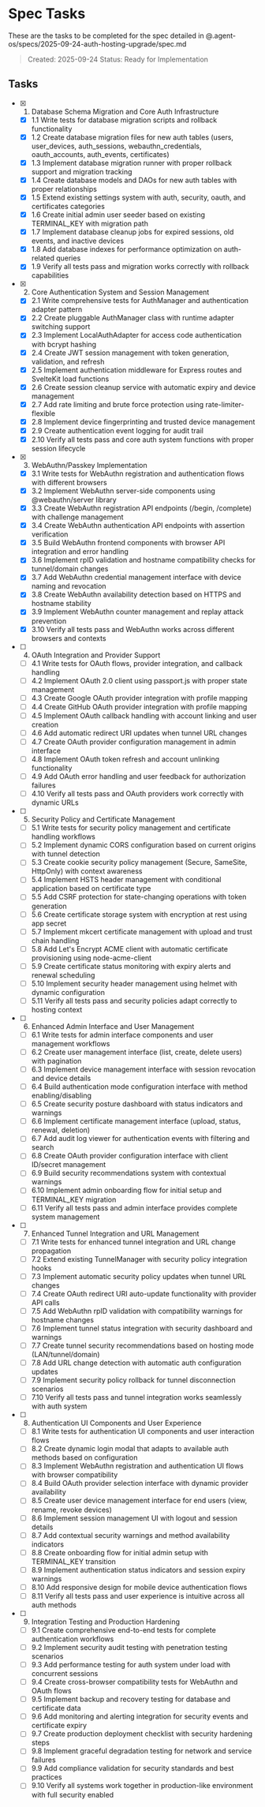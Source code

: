 # Spec Tasks

These are the tasks to be completed for the spec detailed in @.agent-os/specs/2025-09-24-auth-hosting-upgrade/spec.md

> Created: 2025-09-24
> Status: Ready for Implementation

## Tasks

- [x] 1. Database Schema Migration and Core Auth Infrastructure
  - [x] 1.1 Write tests for database migration scripts and rollback functionality
  - [x] 1.2 Create database migration files for new auth tables (users, user_devices, auth_sessions, webauthn_credentials, oauth_accounts, auth_events, certificates)
  - [x] 1.3 Implement database migration runner with proper rollback support and migration tracking
  - [x] 1.4 Create database models and DAOs for new auth tables with proper relationships
  - [x] 1.5 Extend existing settings system with auth, security, oauth, and certificates categories
  - [x] 1.6 Create initial admin user seeder based on existing TERMINAL_KEY with migration path
  - [x] 1.7 Implement database cleanup jobs for expired sessions, old events, and inactive devices
  - [x] 1.8 Add database indexes for performance optimization on auth-related queries
  - [x] 1.9 Verify all tests pass and migration works correctly with rollback capabilities

- [x] 2. Core Authentication System and Session Management
  - [x] 2.1 Write comprehensive tests for AuthManager and authentication adapter pattern
  - [x] 2.2 Create pluggable AuthManager class with runtime adapter switching support
  - [x] 2.3 Implement LocalAuthAdapter for access code authentication with bcrypt hashing
  - [x] 2.4 Create JWT session management with token generation, validation, and refresh
  - [x] 2.5 Implement authentication middleware for Express routes and SvelteKit load functions
  - [x] 2.6 Create session cleanup service with automatic expiry and device management
  - [x] 2.7 Add rate limiting and brute force protection using rate-limiter-flexible
  - [x] 2.8 Implement device fingerprinting and trusted device management
  - [x] 2.9 Create authentication event logging for audit trail
  - [x] 2.10 Verify all tests pass and core auth system functions with proper session lifecycle

- [x] 3. WebAuthn/Passkey Implementation
  - [x] 3.1 Write tests for WebAuthn registration and authentication flows with different browsers
  - [x] 3.2 Implement WebAuthn server-side components using @webauthn/server library
  - [x] 3.3 Create WebAuthn registration API endpoints (/begin, /complete) with challenge management
  - [x] 3.4 Create WebAuthn authentication API endpoints with assertion verification
  - [x] 3.5 Build WebAuthn frontend components with browser API integration and error handling
  - [x] 3.6 Implement rpID validation and hostname compatibility checks for tunnel/domain changes
  - [x] 3.7 Add WebAuthn credential management interface with device naming and revocation
  - [x] 3.8 Create WebAuthn availability detection based on HTTPS and hostname stability
  - [x] 3.9 Implement WebAuthn counter management and replay attack prevention
  - [x] 3.10 Verify all tests pass and WebAuthn works across different browsers and contexts

- [ ] 4. OAuth Integration and Provider Support
  - [ ] 4.1 Write tests for OAuth flows, provider integration, and callback handling
  - [ ] 4.2 Implement OAuth 2.0 client using passport.js with proper state management
  - [ ] 4.3 Create Google OAuth provider integration with profile mapping
  - [ ] 4.4 Create GitHub OAuth provider integration with profile mapping
  - [ ] 4.5 Implement OAuth callback handling with account linking and user creation
  - [ ] 4.6 Add automatic redirect URI updates when tunnel URL changes
  - [ ] 4.7 Create OAuth provider configuration management in admin interface
  - [ ] 4.8 Implement OAuth token refresh and account unlinking functionality
  - [ ] 4.9 Add OAuth error handling and user feedback for authorization failures
  - [ ] 4.10 Verify all tests pass and OAuth providers work correctly with dynamic URLs

- [ ] 5. Security Policy and Certificate Management
  - [ ] 5.1 Write tests for security policy management and certificate handling workflows
  - [ ] 5.2 Implement dynamic CORS configuration based on current origins with tunnel detection
  - [ ] 5.3 Create cookie security policy management (Secure, SameSite, HttpOnly) with context awareness
  - [ ] 5.4 Implement HSTS header management with conditional application based on certificate type
  - [ ] 5.5 Add CSRF protection for state-changing operations with token generation
  - [ ] 5.6 Create certificate storage system with encryption at rest using app secret
  - [ ] 5.7 Implement mkcert certificate management with upload and trust chain handling
  - [ ] 5.8 Add Let's Encrypt ACME client with automatic certificate provisioning using node-acme-client
  - [ ] 5.9 Create certificate status monitoring with expiry alerts and renewal scheduling
  - [ ] 5.10 Implement security header management using helmet with dynamic configuration
  - [ ] 5.11 Verify all tests pass and security policies adapt correctly to hosting context

- [ ] 6. Enhanced Admin Interface and User Management
  - [ ] 6.1 Write tests for admin interface components and user management workflows
  - [ ] 6.2 Create user management interface (list, create, delete users) with pagination
  - [ ] 6.3 Implement device management interface with session revocation and device details
  - [ ] 6.4 Build authentication mode configuration interface with method enabling/disabling
  - [ ] 6.5 Create security posture dashboard with status indicators and warnings
  - [ ] 6.6 Implement certificate management interface (upload, status, renewal, deletion)
  - [ ] 6.7 Add audit log viewer for authentication events with filtering and search
  - [ ] 6.8 Create OAuth provider configuration interface with client ID/secret management
  - [ ] 6.9 Build security recommendations system with contextual warnings
  - [ ] 6.10 Implement admin onboarding flow for initial setup and TERMINAL_KEY migration
  - [ ] 6.11 Verify all tests pass and admin interface provides complete system management

- [ ] 7. Enhanced Tunnel Integration and URL Management
  - [ ] 7.1 Write tests for enhanced tunnel integration and URL change propagation
  - [ ] 7.2 Extend existing TunnelManager with security policy integration hooks
  - [ ] 7.3 Implement automatic security policy updates when tunnel URL changes
  - [ ] 7.4 Create OAuth redirect URI auto-update functionality with provider API calls
  - [ ] 7.5 Add WebAuthn rpID validation with compatibility warnings for hostname changes
  - [ ] 7.6 Implement tunnel status integration with security dashboard and warnings
  - [ ] 7.7 Create tunnel security recommendations based on hosting mode (LAN/tunnel/domain)
  - [ ] 7.8 Add URL change detection with automatic auth configuration updates
  - [ ] 7.9 Implement security policy rollback for tunnel disconnection scenarios
  - [ ] 7.10 Verify all tests pass and tunnel integration works seamlessly with auth system

- [ ] 8. Authentication UI Components and User Experience
  - [ ] 8.1 Write tests for authentication UI components and user interaction flows
  - [ ] 8.2 Create dynamic login modal that adapts to available auth methods based on configuration
  - [ ] 8.3 Implement WebAuthn registration and authentication UI flows with browser compatibility
  - [ ] 8.4 Build OAuth provider selection interface with dynamic provider availability
  - [ ] 8.5 Create user device management interface for end users (view, rename, revoke devices)
  - [ ] 8.6 Implement session management UI with logout and session details
  - [ ] 8.7 Add contextual security warnings and method availability indicators
  - [ ] 8.8 Create onboarding flow for initial admin setup with TERMINAL_KEY transition
  - [ ] 8.9 Implement authentication status indicators and session expiry warnings
  - [ ] 8.10 Add responsive design for mobile device authentication flows
  - [ ] 8.11 Verify all tests pass and user experience is intuitive across all auth methods

- [ ] 9. Integration Testing and Production Hardening
  - [ ] 9.1 Create comprehensive end-to-end tests for complete authentication workflows
  - [ ] 9.2 Implement security audit testing with penetration testing scenarios
  - [ ] 9.3 Add performance testing for auth system under load with concurrent sessions
  - [ ] 9.4 Create cross-browser compatibility tests for WebAuthn and OAuth flows
  - [ ] 9.5 Implement backup and recovery testing for database and certificate data
  - [ ] 9.6 Add monitoring and alerting integration for security events and certificate expiry
  - [ ] 9.7 Create production deployment checklist with security hardening steps
  - [ ] 9.8 Implement graceful degradation testing for network and service failures
  - [ ] 9.9 Add compliance validation for security standards and best practices
  - [ ] 9.10 Verify all systems work together in production-like environment with full security enabled